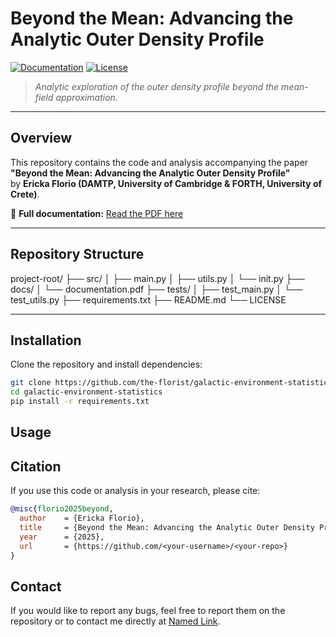 # Beyond the Mean: Advancing the Analytic Outer Density Profile

[![Documentation](https://img.shields.io/badge/Docs-PDF-blue)](docs/paper.pdf)
[![License](https://img.shields.io/badge/License-MIT-green)](LICENSE)

> _Analytic exploration of the outer density profile beyond the mean-field approximation._

---

## Overview

This repository contains the code and analysis accompanying the paper  
**"Beyond the Mean: Advancing the Analytic Outer Density Profile"**  
by **Ericka Florio (DAMTP, University of Cambridge & FORTH, University of Crete)**.



📄 **Full documentation:** [Read the PDF here](docs/documentation.pdf)

---

## Repository Structure

project-root/
├── src/
│ ├── main.py
│ ├── utils.py
│ └── init.py
├── docs/
│ └── documentation.pdf
├── tests/
│ ├── test_main.py
│ └── test_utils.py
├── requirements.txt
├── README.md
└── LICENSE


---

## Installation

Clone the repository and install dependencies:

```bash
git clone https://github.com/the-florist/galactic-environment-statistics.git
cd galactic-environment-statistics
pip install -r requirements.txt
```

## Usage



## Citation

If you use this code or analysis in your research, please cite:
```bibtex
@misc{florio2025beyond,
  author    = {Ericka Florio},
  title     = {Beyond the Mean: Advancing the Analytic Outer Density Profile},
  year      = {2025},
  url       = {https://github.com/<your-username>/<your-repo>}
}
```

## Contact

If you would like to report any bugs, feel free to report them on the repository or to contact me directly at [Named Link](eaf49@cam.ac.uk).

